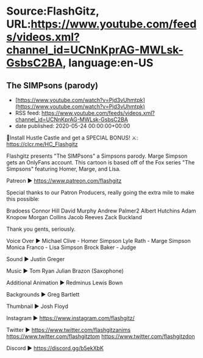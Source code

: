 # Source:FlashGitz, URL:https://www.youtube.com/feeds/videos.xml?channel_id=UCNnKprAG-MWLsk-GsbsC2BA, language:en-US

## The SIMPsons (parody)
 - [https://www.youtube.com/watch?v=Pjd3vUhmtpk](https://www.youtube.com/watch?v=Pjd3vUhmtpk)
 - RSS feed: https://www.youtube.com/feeds/videos.xml?channel_id=UCNnKprAG-MWLsk-GsbsC2BA
 - date published: 2020-05-24 00:00:00+00:00

👑Install Hustle Castle and get a SPECIAL BONUS! ⚔️: https://clcr.me/HC_Flashgitz

Flashgitz presents "The SIMPsons" a Simpsons parody. Marge Simpson gets an OnlyFans account. This cartoon is based off of the Fox series "The Simpsons" featuring Homer, Marge, and Lisa.

Patreon ►
https://www.patreon.com/flashgitz

Special thanks to our Patron Producers, really going the extra mile to make this possible:

Bradoess
Connor Hill
David Murphy
Andrew Palmer2
Albert Hutchins
Adam Knopow
Morgan Collins
Jacob Reeves
Zack Buckland

Thank you gents, seriously.

Voice Over ►
Michael Clive - Homer Simpson
Lyle Rath - Marge Simpson
Monica Franco - Lisa Simpson
Brock Baker - Judge

Sound ► 
Justin Greger

Music ►
Tom Ryan
Julian Brazon (Saxophone)

Additional Animation ► 
Redminus
Lewis Bown

Backgrounds ► 
Greg Bartlett

Thumbnail ► 
Josh Floyd

Instagram ►
https://www.instagram.com/flashgitz/

Twitter ►
https://www.twitter.com/flashgitzanims
https://www.twitter.com/flashgitztom
https://www.twitter.com/flashgitzdon

Discord ►
https://discord.gg/b5ekXbK


